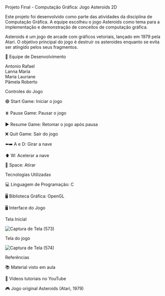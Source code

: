 Projeto Final - Computação Gráfica: Jogo Asteroids 2D

Este projeto foi desenvolvido como parte das atividades da disciplina de Computação Gráfica. A equipe escolheu o jogo Asteroids como tema para a implementação e demonstração de conceitos de computação gráfica.

Asteroids é um jogo de arcade com gráficos vetoriais, lançado em 1979 pela Atari. O objetivo principal do jogo é destruir os asteroides enquanto se evita ser atingido pelos seus fragmentos.

👥 Equipe de Desenvolvimento

Antonio Rafael <br>
Lanna Maria <br>
Maria Lauriane <br>
Pâmela Roberto <br>

Controles do Jogo

🟢 Start Game: Iniciar o jogo

⏸️ Pause Game: Pausar o jogo

▶️ Resume Game: Retomar o jogo após pausa

❌ Quit Game: Sair do jogo

⬅️➡️ A e D: Girar a nave

⬆️ W: Acelerar a nave

🔫 Space: Atirar

Tecnologias Utilizadas

💻 Linguagem de Programação: C

🖥️ Biblioteca Gráfica: OpenGL

🖥️ Interface do Jogo

Tela Inicial 

![Captura de Tela (573)](https://github.com/user-attachments/assets/f8b51ee6-299a-4300-8a1e-702b8144f415)

Tela do jogo

![Captura de Tela (574)](https://github.com/user-attachments/assets/d4d27d56-4334-4de3-be7d-b5816075c2a4)

Referências

📚 Material visto em aula

🎥 Vídeos tutoriais no YouTube

🎮 Jogo original Asteroids (Atari, 1979)
